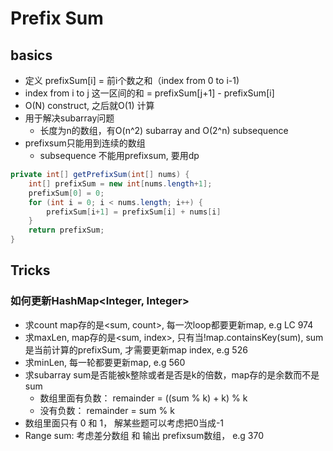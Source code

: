 # Prefix Sum

## basics
- 定义 prefixSum[i] = 前i个数之和（index from 0 to i-1)
- index from i to j 这一区间的和 = prefixSum[j+1] - prefixSum[i]
- O(N) construct, 之后就O(1) 计算
- 用于解决subarray问题
    - 长度为n的数组，有O(n^2) subarray and O(2^n) subsequence
- prefixsum只能用到连续的数组
    - subsequence 不能用prefixsum, 要用dp

```java
private int[] getPrefixSum(int[] nums) {
    int[] prefixSum = new int[nums.length+1];
    prefixSum[0] = 0;
    for (int i = 0; i < nums.length; i++) {
        prefixSum[i+1] = prefixSum[i] + nums[i]
    }
    return prefixSum;
}
```

## Tricks
### 如何更新HashMap<Integer, Integer>
- 求count map存的是<sum, count>, 每一次loop都要更新map, e.g LC 974
- 求maxLen, map存的是<sum, index>, 只有当!map.containsKey(sum), sum是当前计算的prefixSum, 才需要更新map index, e.g 526
- 求minLen, 每一轮都要更新map, e.g 560
- 求subarray sum是否能被k整除或者是否是k的倍数，map存的是余数而不是sum
    - 数组里面有负数： remainder = ((sum % k) + k) % k
    - 没有负数： remainder = sum % k
- 数组里面只有 0 和 1， 解某些题可以考虑把0当成-1
- Range sum: 考虑差分数组 和 输出 prefixsum数组， e.g 370


